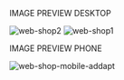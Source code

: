 IMAGE PREVIEW DESKTOP

![web-shop2](https://github.com/BegoArregui/Principal-shop-page/assets/166793344/cf7713de-b550-4283-b404-7fefde0ddf67)
![web-shop1](https://github.com/BegoArregui/Principal-shop-page/assets/166793344/8047bfd6-39de-4ad6-a3a5-d3ed3195074c)

IMAGE PREVIEW PHONE

![web-shop-mobile-addapt](https://github.com/BegoArregui/Principal-shop-page/assets/166793344/aadfe708-9ce2-4dda-8c9d-2f9fb236f100)
